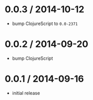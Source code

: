 0.0.3 / 2014-10-12
==================

 * bump ClojureScript to `0.0-2371`


0.0.2 / 2014-09-20
==================

 * bump ClojureScript


0.0.1 / 2014-09-16
==================

 * initial release
